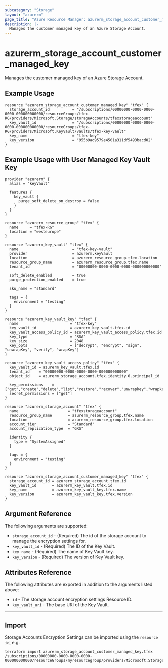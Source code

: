 ```yaml
---
subcategory: "Storage"
layout: "azurerm"
page_title: "Azure Resource Manager: azurerm_storage_account_customer_managed_key"
description: |-
  Manages the customer managed key of an Azure Storage Account.
---
```


# azurerm_storage_account_customer_managed_key

Manages the customer managed key of an Azure Storage Account.

## Example Usage

```hcl
resource "azurerm_storage_account_customer_managed_key" "tfex" {
  storage_account_id          = "/subscriptions/00000000-0000-0000-0000-000000000000/resourceGroups/tfex-RG/providers/Microsoft.Storage/storageAccounts/tfexstorageaccount"
  key_vault_id                = "/subscriptions/00000000-0000-0000-0000-000000000000/resourceGroups/tfex-RG/providers/Microsoft.KeyVault/vaults/tfex-key-vault"
  key_name                    = "tfex-key"
  key_version                 = "955b9ad9579e4501a311df5493bacd02"
}
```

## Example Usage with User Managed Key Vault Key

```hcl
provider "azurerm" {
  alias = "keyVault"

  features {
    key_vault {
      purge_soft_delete_on_destroy = false
    }
  }
}

resource "azurerm_resource_group" "tfex" {
  name     = "tfex-RG"
  location = "westeurope"
}

resource "azurerm_key_vault" "tfex" {
  name                        = "tfex-key-vault"
  provider                    = azurerm.keyVault
  location                    = azurerm_resource_group.tfex.location
  resource_group_name         = azurerm_resource_group.tfex.name
  tenant_id                   = "00000000-0000-0000-0000-000000000000"
  
  soft_delete_enabled         = true
  purge_protection_enabled    = true

  sku_name = "standard"

  tags = {
    environment = "testing"
  }
}

resource "azurerm_key_vault_key" "tfex" {
  name                       = "tfex-key"
  key_vault_id               = azurerm_key_vault.tfex.id
  key_vault_access_policy_id = azurerm_key_vault_access_policy.tfex.id
  key_type                   = "RSA"
  key_size                   = 2048
  key_opts                   = ["decrypt", "encrypt", "sign", "unwrapKey", "verify", "wrapKey"]
}

resource "azurerm_key_vault_access_policy" "tfex" {
  key_vault_id = azurerm_key_vault.tfex.id
  tenant_id    = "00000000-0000-0000-0000-000000000000"
  object_id    = azurerm_storage_account.tfex.identity.0.principal_id

  key_permissions    = ["get","create","delete","list","restore","recover","unwrapkey","wrapkey","purge","encrypt","decrypt","sign","verify"]
  secret_permissions = ["get"]
}

resource "azurerm_storage_account" "tfex" {
  name                      = "tfexstorageaccount"
  resource_group_name       = azurerm_resource_group.tfex.name
  location                  = azurerm_resource_group.tfex.location
  account_tier              = "Standard"
  account_replication_type  = "GRS"

  identity {
    type = "SystemAssigned"
  }

  tags = {
    environment = "testing"
  }
}

resource "azurerm_storage_account_customer_managed_key" "tfex" {
  storage_account_id = azurerm_storage_account.tfex.id
  key_vault_id       = azurerm_key_vault.tfex.id
  key_name           = azurerm_key_vault_key.tfex.name
  key_version        = azurerm_key_vault_key.tfex.version
}
```

## Argument Reference

The following arguments are supported:

* `storage_account_id` - (Required) The id of the storage account to manage the encryption settings for.
* `key_vault_id` - (Required) The ID of the Key Vault.
* `key_name` - (Required) The name of Key Vault key.
* `key_version` - (Required) The version of Key Vault key.

## Attributes Reference

The following attributes are exported in addition to the arguments listed above:

* `id` - The storage account encryption settings Resource ID.
* `key_vault_uri` - The base URI of the Key Vault.

---

## Import

Storage Accounts Encryption Settings can be imported using the `resource id`, e.g.

```shell
terraform import azurerm_storage_account_customer_managed_key.tfex /subscriptions/00000000-0000-0000-0000-000000000000/resourceGroups/myresourcegroup/providers/Microsoft.Storage/storageAccounts/myaccount
```